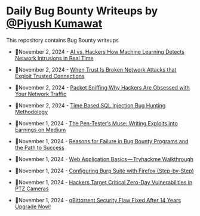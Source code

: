 # Daily Bug Bounty Writeups by [@Piyush Kumawat](https://twitter.com/piyush_supiy) 
This repository contains Bug Bounty writeups

<!-- BLOG-POST-LIST:START -->
 - 💯November 2, 2024 - [AI vs. Hackers How Machine Learning Detects Network Intrusions in Real Time](https://medium.com/@Land2Cyber/ai-vs-hackers-how-machine-learning-detects-network-intrusions-in-real-time-591ec5dd6c75?source=rss------bug_bounty-5) 

 - 💯November 2, 2024 - [When Trust Is Broken Network Attacks that Exploit Trusted Connections](https://medium.com/@Land2Cyber/when-trust-is-broken-network-attacks-that-exploit-trusted-connections-ae637865013b?source=rss------bug_bounty-5) 

 - 💯November 2, 2024 - [Packet Sniffing Why Hackers Are Obsessed with Your Network Traffic](https://medium.com/@Land2Cyber/packet-sniffing-why-hackers-are-obsessed-with-your-network-traffic-7d9ba5c461ce?source=rss------bug_bounty-5) 

 - 💯November 2, 2024 - [Time Based SQL Injection Bug Hunting Methodology](https://osintteam.blog/time-based-sql-injection-bug-hunting-methodology-be485de5ab9e?source=rss------bug_bounty-5) 

 - 💯November 1, 2024 - [The Pen-Tester’s Muse: Writing Exploits into Earnings on Medium](https://medium.com/illumination/the-pen-testers-muse-writing-exploits-into-earnings-on-medium-a739abaab422?source=rss------bug_bounty-5) 

 - 💯November 1, 2024 - [Reasons for Failure in Bug Bounty Programs and the Path to Success](https://medium.com/@halildeniz313/reasons-for-failure-in-bug-bounty-programs-and-the-path-to-success-af19917f4be9?source=rss------bug_bounty-5) 

 - 💯November 1, 2024 - [Web Application Basics — Tryhackme Walkthrough](https://medium.com/@TRedEye/web-application-basics-tryhackme-walkthrough-ee6a0cf2f1f6?source=rss------bug_bounty-5) 

 - 💯November 1, 2024 - [Configuring Burp Suite with Firefox &lpar;Step-by-Step&rpar;](https://harshbardhanx.medium.com/configuring-burp-suite-with-firefox-step-by-step-40f56a706546?source=rss------bug_bounty-5) 

 - 💯November 1, 2024 - [Hackers Target Critical Zero-Day Vulnerabilities in PTZ Cameras](https://medium.com/@wiretor/hackers-target-critical-zero-day-vulnerabilities-in-ptz-cameras-d2d5023d329d?source=rss------bug_bounty-5) 

 - 💯November 1, 2024 - [qBittorrent Security Flaw Fixed After 14 Years Upgrade Now!](https://medium.com/@wiretor/qbittorrent-security-flaw-fixed-after-14-years-upgrade-now-bfa491d214bb?source=rss------bug_bounty-5) 
<!-- BLOG-POST-LIST:END -->

